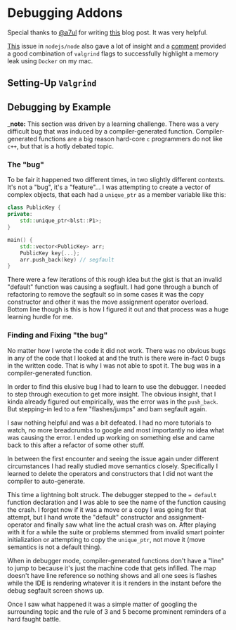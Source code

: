 # Debugging Addons

Special thanks to [@a7ul](https://github.com/a7ul/) for writing [this](https://medium.com/@a7ul/debugging-nodejs-c-addons-using-vs-code-27e9940fc3ad) blog post.  It was very helpful.

[This](https://github.com/nodejs/node/issues/26667) issue in `nodejs/node` also gave a lot of insight and a [comment](https://github.com/nodejs/node/issues/26667#issuecomment-475329557) provided a good combination of `valgrind` flags to successfully highlight a memory leak using `Docker` on my mac.

## Setting-Up `Valgrind`

## Debugging by Example

_**note:** This section was driven by a learning challenge. There was a very difficult bug that was induced by a compiler-generated function. Compiler-generated functions are a big reason hard-core `c` programmers do not like `c++`, but that is a hotly debated topic.


### The "bug"

To be fair it happened two different times, in two slightly different contexts.  It's not a "bug", it's a "feature"...  I was attempting to create a vector of complex objects, that each had a `unique_ptr` as a member variable like this:

```c++
class PublicKey {
private:
    std::unique_ptr<blst::P1>;
}

main() {
    std::vector<PublicKey> arr;
    PublicKey key{...};
    arr.push_back(key) // segfault
}
```

There were a few iterations of this rough idea but the gist is that an invalid "default" function was causing a segfault. I had gone through a bunch of refactoring to remove the segfault so in some cases it was the copy constructor and other it was the move assignment operator overload.  Bottom line though is this is how I figured it out and that process was a huge learning hurdle for me.

### Finding and Fixing "the bug"

No matter how I wrote the code it did not work.  There was no obvious bugs in any of the code that I looked at and the truth is there were in-fact 0 bugs in the written code.  That is why I was not able to spot it.  The bug was in a compiler-generated function.

In order to find this elusive bug I had to learn to use the debugger.  I needed to step through execution to get more insight.  The obvious insight, that I kinda already figured out empirically, was the error was in the `push_back`.  But stepping-in led to a few "flashes/jumps" and bam segfault again.

I saw nothing helpful and was a bit defeated.  I had no more tutorials to watch, no more breadcrumbs to google and most importantly no idea what was causing the error. I ended up working on something else and came back to this after a refactor of some other stuff.

In between the first encounter and seeing the issue again under different circumstances I had really studied move semantics closely.  Specifically I learned to delete the operators and constructors that I did not want the compiler to auto-generate.

This time a lightning bolt struck.  The debugger stepped to the `= default` function declaration and I was able to see the name of the function causing the crash. I forget now if it was a move or a copy I was going for that attempt, but I hand wrote the "default" constructor and assignment-operator and finally saw what line the actual crash was on. After playing with it for a while the suite or problems stemmed from invalid smart pointer initialization or attempting to copy the `unique_ptr`, not move it (move semantics is not a default thing).

When in debugger mode, compiler-generated functions don't have a "line" to jump to because it's just the machine code that gets infilled.  The map doesn't have line reference so nothing shows and all one sees is flashes while the IDE is rendering whatever it is it renders in the instant before the debug segfault screen shows up.

Once I saw what happened it was a simple matter of googling the surrounding topic and the rule of 3 and 5 become prominent reminders of a hard faught battle.